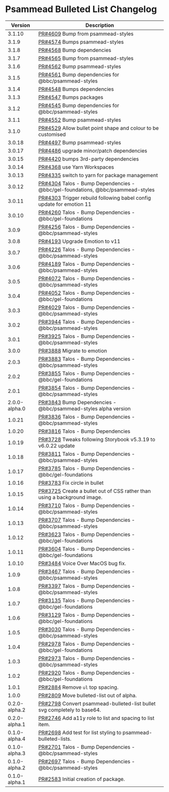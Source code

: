 # Psammead Bulleted List Changelog

| Version       | Description                                                                                                                 |
| ------------- | --------------------------------------------------------------------------------------------------------------------------- |
| 3.1.10        | [PR#4609](https://github.com/bbc/psammead/pull/4609) Bump from psammead-styles                                              |
| 3.1.9         | [PR#4574](https://github.com/bbc/psammead/pull/4574) Bumps psammead-styles                                                  |
| 3.1.8         | [PR#4568](https://github.com/bbc/psammead/pull/4568) Bump dependencies                                                      |
| 3.1.7         | [PR#4565](https://github.com/bbc/psammead/pull/4565) Bump from psammead-styles                                              |
| 3.1.6         | [PR#4562](https://github.com/bbc/psammead/pull/4562) Bump psammead-styles                                                   |
| 3.1.5         | [PR#4561](https://github.com/bbc/psammead/pull/4561) Bump dependencies for @bbc/psammead-styles                             |
| 3.1.4         | [PR#4548](https://github.com/bbc/psammead/pull/4548) Bumps dependencies                                                     |
| 3.1.3         | [PR#4547](https://github.com/bbc/psammead/pull/4547) Bumps packages                                                         |
| 3.1.2         | [PR#4545](https://github.com/bbc/psammead/pull/4545) Bump dependencies for @bbc/psammead-styles                             |
| 3.1.1         | [PR#4552](https://github.com/bbc/psammead/pull/4552) Bump psammead-styles                                                   |
| 3.1.0         | [PR#4529](https://github.com/bbc/psammead/pull/4529) Allow bullet point shape and colour to be customised                   |
| 3.0.18        | [PR#4497](https://github.com/bbc/psammead/pull/4497) Bump psammead-styles                                                   |
| 3.0.17        | [PR#4486](https://github.com/bbc/psammead/pull/4486) upgrade minor/patch dependencies                                       |
| 3.0.15        | [PR#4420](https://github.com/bbc/psammead/pull/4420) bumps 3rd-party dependencies                                           |
| 3.0.14        | [PR#4368](https://github.com/bbc/psammead/pull/4368) use Yarn Workspaces                                                    |
| 3.0.13        | [PR#4335](https://github.com/bbc/psammead/pull/4335) switch to yarn for package management                                  |
| 3.0.12        | [PR#4304](https://github.com/bbc/psammead/pull/4304) Talos - Bump Dependencies - @bbc/gel-foundations, @bbc/psammead-styles |
| 3.0.11        | [PR#4303](https://github.com/bbc/psammead/pull/4303) Trigger rebuild following babel config update for emotion 11           |
| 3.0.10        | [PR#4260](https://github.com/bbc/psammead/pull/4260) Talos - Bump Dependencies - @bbc/gel-foundations                       |
| 3.0.9         | [PR#4256](https://github.com/bbc/psammead/pull/4256) Talos - Bump Dependencies - @bbc/psammead-styles                       |
| 3.0.8         | [PR#4193](https://github.com/bbc/psammead/pull/4193) Upgrade Emotion to v11                                                 |
| 3.0.7         | [PR#4226](https://github.com/bbc/psammead/pull/4226) Talos - Bump Dependencies - @bbc/psammead-styles                       |
| 3.0.6         | [PR#4189](https://github.com/bbc/psammead/pull/4189) Talos - Bump Dependencies - @bbc/psammead-styles                       |
| 3.0.5         | [PR#4072](https://github.com/bbc/psammead/pull/4072) Talos - Bump Dependencies - @bbc/psammead-styles                       |
| 3.0.4         | [PR#4052](https://github.com/bbc/psammead/pull/4052) Talos - Bump Dependencies - @bbc/gel-foundations                       |
| 3.0.3         | [PR#4029](https://github.com/bbc/psammead/pull/4029) Talos - Bump Dependencies - @bbc/psammead-styles                       |
| 3.0.2         | [PR#3944](https://github.com/bbc/psammead/pull/3944) Talos - Bump Dependencies - @bbc/psammead-styles                       |
| 3.0.1         | [PR#3925](https://github.com/bbc/psammead/pull/3925) Talos - Bump Dependencies - @bbc/psammead-styles                       |
| 3.0.0         | [PR#3888](https://github.com/bbc/psammead/pull/3888) Migrate to emotion                                                     |
| 2.0.3         | [PR#3883](https://github.com/bbc/psammead/pull/3883) Talos - Bump Dependencies - @bbc/psammead-styles                       |
| 2.0.2         | [PR#3855](https://github.com/bbc/psammead/pull/3855) Talos - Bump Dependencies - @bbc/gel-foundations                       |
| 2.0.1         | [PR#3854](https://github.com/bbc/psammead/pull/3854) Talos - Bump Dependencies - @bbc/psammead-styles                       |
| 2.0.0-alpha.0 | [PR#3843](https://github.com/bbc/psammead/pull/3843) Bump Dependencies - @bbc/psammead-styles alpha version                 |
| 1.0.21        | [PR#3836](https://github.com/bbc/psammead/pull/3836) Talos - Bump Dependencies - @bbc/psammead-styles                       |
| 1.0.20        | [PR#3816](https://github.com/bbc/psammead/pull/3816) Talos - Bump Dependencies                                              |
| 1.0.19        | [PR#3728](https://github.com/bbc/psammead/pull/3728) Tweaks following Storybook v5.3.19 to v6.0.22 update                   |
| 1.0.18        | [PR#3811](https://github.com/bbc/psammead/pull/3811) Talos - Bump Dependencies - @bbc/psammead-styles                       |
| 1.0.17        | [PR#3785](https://github.com/bbc/psammead/pull/3785) Talos - Bump Dependencies - @bbc/gel-foundations                       |
| 1.0.16        | [PR#3783](https://github.com/bbc/psammead/pull/3783) Fix circle in bullet                                                   |
| 1.0.15        | [PR#3725](https://github.com/bbc/psammead/pull/3725) Create a bullet out of CSS rather than using a background image.       |
| 1.0.14        | [PR#3710](https://github.com/bbc/psammead/pull/3710) Talos - Bump Dependencies - @bbc/psammead-styles                       |
| 1.0.13        | [PR#3707](https://github.com/bbc/psammead/pull/3707) Talos - Bump Dependencies - @bbc/psammead-styles                       |
| 1.0.12        | [PR#3623](https://github.com/bbc/psammead/pull/3623) Talos - Bump Dependencies - @bbc/gel-foundations                       |
| 1.0.11        | [PR#3604](https://github.com/bbc/psammead/pull/3604) Talos - Bump Dependencies - @bbc/gel-foundations                       |
| 1.0.10        | [PR#3484](https://github.com/bbc/psammead/pull/3484) Voice Over MacOS bug fix.                                              |
| 1.0.9         | [PR#3467](https://github.com/bbc/psammead/pull/3467) Talos - Bump Dependencies - @bbc/psammead-styles                       |
| 1.0.8         | [PR#3397](https://github.com/bbc/psammead/pull/3397) Talos - Bump Dependencies - @bbc/psammead-styles                       |
| 1.0.7         | [PR#3135](https://github.com/bbc/psammead/pull/3135) Talos - Bump Dependencies - @bbc/gel-foundations                       |
| 1.0.6         | [PR#3129](https://github.com/bbc/psammead/pull/3129) Talos - Bump Dependencies - @bbc/gel-foundations                       |
| 1.0.5         | [PR#3030](https://github.com/bbc/psammead/pull/3030) Talos - Bump Dependencies - @bbc/psammead-styles                       |
| 1.0.4         | [PR#2978](https://github.com/bbc/psammead/pull/2978) Talos - Bump Dependencies - @bbc/gel-foundations                       |
| 1.0.3         | [PR#2973](https://github.com/bbc/psammead/pull/2973) Talos - Bump Dependencies - @bbc/psammead-styles                       |
| 1.0.2         | [PR#2920](https://github.com/bbc/psammead/pull/2920) Talos - Bump Dependencies - @bbc/gel-foundations                       |
| 1.0.1         | [PR#2884](https://github.com/bbc/psammead/pull/2884) Remove `ul` top spacing.                                               |
| 1.0.0         | [PR#2809](https://github.com/bbc/psammead/pull/2809) Move bulleted-list out of alpha.                                       |
| 0.2.0-alpha.2 | [PR#2798](https://github.com/bbc/psammead/pull/2798) Convert psammead-bulleted-list bullet svg completely to base64.        |
| 0.2.0-alpha.1 | [PR#2746](https://github.com/bbc/psammead/pull/2746) Add a11y role to list and spacing to list item.                        |
| 0.1.0-alpha.4 | [PR#2698](https://github.com/bbc/psammead/pull/2698) Add test for list styling to psammead-bulleted-lists.                  |
| 0.1.0-alpha.3 | [PR#2701](https://github.com/bbc/psammead/pull/2701) Talos - Bump Dependencies - @bbc/psammead-styles                       |
| 0.1.0-alpha.2 | [PR#2697](https://github.com/bbc/psammead/pull/2697) Talos - Bump Dependencies - @bbc/psammead-styles                       |
| 0.1.0-alpha.1 | [PR#2583](https://github.com/BBC-News/psammead/pull/2583) Initial creation of package.                                      |

